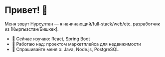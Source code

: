 # Привет! 👋

Меня зовут Нурсултан — я начинающий/full-stack/web/etc. разработчик из [Кыргызстан/Бишкек].

- 🌱 Сейчас изучаю: React, Spring Boot
- 🔭 Работаю над: проектом маркетплейса для недвижимости
- 💬 Спрашивайте меня о: Java, Node.js, PostgreSQL
